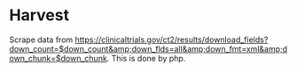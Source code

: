 # Harvest
Scrape data from https://clinicaltrials.gov/ct2/results/download_fields?down_count=$down_count&amp;down_flds=all&amp;down_fmt=xml&amp;down_chunk=$down_chunk. This is done by php.
